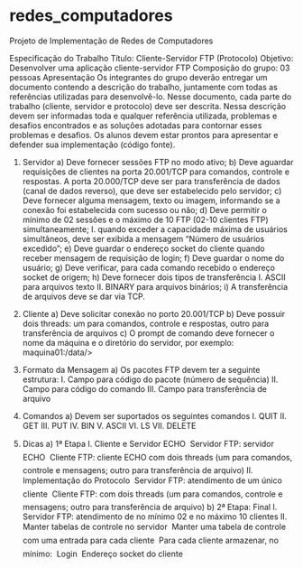 # redes_computadores
Projeto de Implementação de Redes de Computadores

Especificação do Trabalho
Título: Cliente-Servidor FTP (Protocolo)
Objetivo: Desenvolver uma aplicação cliente-servidor FTP
Composição do grupo: 03 pessoas
Apresentação
Os integrantes do grupo deverão entregar um documento contendo a descrição do trabalho,
juntamente com todas as referências utilizadas para desenvolvê-lo. Nesse documento, cada parte do
trabalho (cliente, servidor e protocolo) deve ser descrita. Nessa descrição devem ser informadas toda
e qualquer referência utilizada, problemas e desafios encontrados e as soluções adotadas para
contornar esses problemas e desafios.
Os alunos devem estar prontos para apresentar e defender sua implementação (código fonte).

1. Servidor
a) Deve fornecer sessões FTP no modo ativo;
b) Deve aguardar requisições de clientes na porta 20.001/TCP para comandos, controle
e respostas. A porta 20.000/TCP deve ser para transferência de dados (canal de
dados reverso), que deve ser estabelecido pelo servidor;
c) Deve fornecer alguma mensagem, texto ou imagem, informando se a conexão foi
estabelecida com sucesso ou não;
d) Deve permitir o mínimo de 02 sessões e o máximo de 10 FTP (02-10 clientes FTP)
simultaneamente;
I. quando exceder a capacidade máxima de usuários simultâneos, deve ser
exibida a mensagem “Número de usuários excedido”;
e) Deve guardar o endereço socket do cliente quando receber mensagem de requisição
de login;
f) Deve guardar o nome do usuário;
g) Deve verificar, para cada comando recebido o endereço socket de origem;
h) Deve fornecer dois tipos de transferência
I. ASCII para arquivos texto
II. BINARY para arquivos binários;
i) A transferência de arquivos deve se dar via TCP.

2. Cliente
a) Deve solicitar conexão no porto 20.001/TCP
b) Deve possuir dois threads: um para comandos, controle e respostas, outro para
transferência de arquivos
c) O prompt de comando deve fornecer o nome da máquina e o diretório do servidor,
por exemplo: maquina01:/data/>

4. Formato da Mensagem
a) Os pacotes FTP devem ter a seguinte estrutura:
I. Campo para código do pacote (número de sequência)
II. Campo para código do comando
III. Campo para transferência de arquivo

6. Comandos
a) Devem ser suportados os seguintes comandos
I. QUIT
II. GET
III. PUT
IV. BIN
V. ASCII
VI. LS
VII. DELETE

8. Dicas
a) 1ª Etapa
I. Cliente e Servidor ECHO
 Servidor FTP: servidor ECHO
 Cliente FTP: cliente ECHO com dois threads (um para comandos,
controle e mensagens; outro para transferência de arquivo)
II. Implementação do Protocolo
 Servidor FTP: atendimento de um único cliente
 Cliente FTP: com dois threads (um para comandos, controle e
mensagens; outro para transferência de arquivo)
b) 2ª Etapa: Final
I. Servidor FTP: atendimento de no mínimo 02 e no máximo 10 clientes
II. Manter tabelas de controle no servidor
 Manter uma tabela de controle com uma entrada para cada cliente
 Para cada cliente armazenar, no mínimo:
 Login
 Endereço socket do cliente
